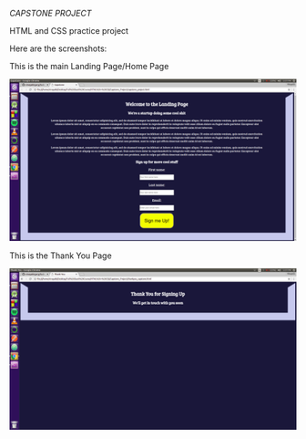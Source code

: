 *CAPSTONE PROJECT*

HTML and CSS practice project

Here are the screenshots:

This is the main Landing Page/Home Page

![Landing Page](landing_page.png)

This is the Thank You Page

![Thank You Page](thankyou_page.png)
